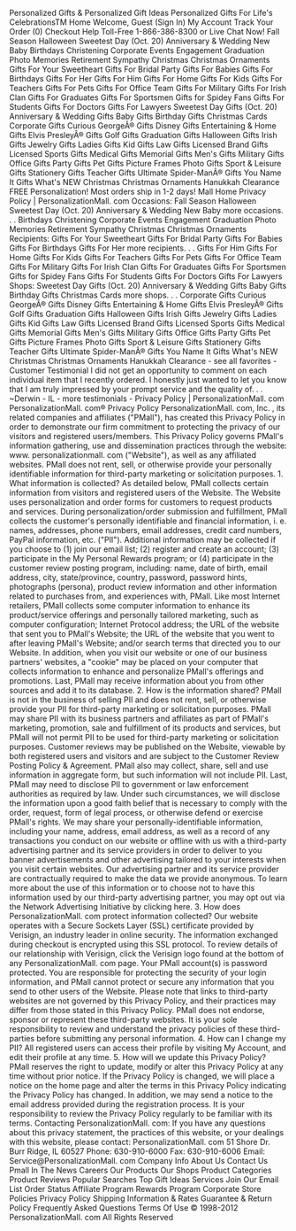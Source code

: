 Personalized Gifts & Personalized Gift Ideas Personalized Gifts For Life's CelebrationsTM Home Welcome, Guest (Sign In) My Account Track Your Order (0) Checkout Help Toll-Free 1-866-386-8300 or Live Chat Now! Fall Season Halloween Sweetest Day (Oct. 20) Anniversary & Wedding New Baby Birthdays Christening Corporate Events Engagement Graduation Photo Memories Retirement Sympathy Christmas Christmas Ornaments Gifts For Your Sweetheart Gifts For Bridal Party Gifts For Babies Gifts For Birthdays Gifts For Her Gifts For Him Gifts For Home Gifts For Kids Gifts For Teachers Gifts For Pets Gifts For Office Team Gifts For Military Gifts For Irish Clan Gifts For Graduates Gifts For Sportsmen Gifts for Spidey Fans Gifts For Students Gifts For Doctors Gifts For Lawyers Sweetest Day Gifts (Oct. 20) Anniversary & Wedding Gifts Baby Gifts Birthday Gifts Christmas Cards Corporate Gifts Curious GeorgeÂ® Gifts Disney Gifts Entertaining & Home Gifts Elvis PresleyÂ® Gifts Golf Gifts Graduation Gifts Halloween Gifts Irish Gifts Jewelry Gifts Ladies Gifts Kid Gifts Law Gifts Licensed Brand Gifts Licensed Sports Gifts Medical Gifts Memorial Gifts Men's Gifts Military Gifts Office Gifts Party Gifts Pet Gifts Picture Frames Photo Gifts Sport & Leisure Gifts Stationery Gifts Teacher Gifts Ultimate Spider-ManÂ® Gifts You Name It Gifts What's NEW Christmas Christmas Ornaments Hanukkah Clearance FREE Personalization! Most orders ship in 1-2 days! Mall Home Privacy Policy | PersonalizationMall. com Occasions: Fall Season Halloween Sweetest Day (Oct. 20) Anniversary & Wedding New Baby more occasions. . . Birthdays Christening Corporate Events Engagement Graduation Photo Memories Retirement Sympathy Christmas Christmas Ornaments Recipients: Gifts For Your Sweetheart Gifts For Bridal Party Gifts For Babies Gifts For Birthdays Gifts For Her more recipients. . . Gifts For Him Gifts For Home Gifts For Kids Gifts For Teachers Gifts For Pets Gifts For Office Team Gifts For Military Gifts For Irish Clan Gifts For Graduates Gifts For Sportsmen Gifts for Spidey Fans Gifts For Students Gifts For Doctors Gifts For Lawyers Shops: Sweetest Day Gifts (Oct. 20) Anniversary & Wedding Gifts Baby Gifts Birthday Gifts Christmas Cards more shops. . . Corporate Gifts Curious GeorgeÂ® Gifts Disney Gifts Entertaining & Home Gifts Elvis PresleyÂ® Gifts Golf Gifts Graduation Gifts Halloween Gifts Irish Gifts Jewelry Gifts Ladies Gifts Kid Gifts Law Gifts Licensed Brand Gifts Licensed Sports Gifts Medical Gifts Memorial Gifts Men's Gifts Military Gifts Office Gifts Party Gifts Pet Gifts Picture Frames Photo Gifts Sport & Leisure Gifts Stationery Gifts Teacher Gifts Ultimate Spider-ManÂ® Gifts You Name It Gifts What's NEW Christmas Christmas Ornaments Hanukkah Clearance - see all favorites - Customer Testimonial I did not get an opportunity to comment on each individual item that I recently ordered. I honestly just wanted to let you know that I am truly impressed by your prompt service and the quality of. . . ~Derwin - IL - more testimonials - Privacy Policy | PersonalizationMall. com PersonalizationMall. com® Privacy Policy PersonalizationMall. com, Inc. , its related companies and affiliates ("PMall"), has created this Privacy Policy in order to demonstrate our firm commitment to protecting the privacy of our visitors and registered users/members. This Privacy Policy governs PMall's information gathering, use and dissemination practices through the website: www. personalizationmall. com ("Website"), as well as any affiliated websites. PMall does not rent, sell, or otherwise provide your personally identifiable information for third-party marketing or solicitation purposes. 1. What information is collected? As detailed below, PMall collects certain information from visitors and registered users of the Website. The Website uses personalization and order forms for customers to request products and services. During personalization/order submission and fulfillment, PMall collects the customer's personally identifiable and financial information, i. e. names, addresses, phone numbers, email addresses, credit card numbers, PayPal information, etc. ("PII"). Additional information may be collected if you choose to (1) join our email list; (2) register and create an account; (3) participate in the My Personal Rewards program; or (4) participate in the customer review posting program, including: name, date of birth, email address, city, state/province, country, password, password hints, photographs (persona), product review information and other information related to purchases from, and experiences with, PMall. Like most Internet retailers, PMall collects some computer information to enhance its product/service offerings and personally tailored marketing, such as computer configuration; Internet Protocol address; the URL of the website that sent you to PMall's Website; the URL of the website that you went to after leaving PMall's Website; and/or search terms that directed you to our Website. In addition, when you visit our website or one of our business partners' websites, a "cookie" may be placed on your computer that collects information to enhance and personalize PMall's offerings and promotions. Last, PMall may receive information about you from other sources and add it to its database. 2. How is the information shared? PMall is not in the business of selling PII and does not rent, sell, or otherwise provide your PII for third-party marketing or solicitation purposes. PMall may share PII with its business partners and affiliates as part of PMall's marketing, promotion, sale and fulfillment of its products and services, but PMall will not permit PII to be used for third-party marketing or solicitation purposes. Customer reviews may be published on the Website, viewable by both registered users and visitors and are subject to the Customer Review Posting Policy & Agreement. PMall also may collect, share, sell and use information in aggregate form, but such information will not include PII. Last, PMall may need to disclose PII to government or law enforcement authorities as required by law. Under such circumstances, we will disclose the information upon a good faith belief that is necessary to comply with the order, request, form of legal process, or otherwise defend or exercise PMall's rights. We may share your personally-identifiable information, including your name, address, email address, as well as a record of any transactions you conduct on our website or offline with us with a third-party advertising partner and its service providers in order to deliver to you banner advertisements and other advertising tailored to your interests when you visit certain websites. Our advertising partner and its service provider are contractually required to make the data we provide anonymous. To learn more about the use of this information or to choose not to have this information used by our third-party advertising partner, you may opt out via the Network Advertising Initiative by clicking here. 3. How does PersonalizationMall. com protect information collected? Our website operates with a Secure Sockets Layer (SSL) certificate provided by Verisign, an industry leader in online security. The information exchanged during checkout is encrypted using this SSL protocol. To review details of our relationship with Verisign, click the Verisign logo found at the bottom of any PersonalizationMall. com page. Your PMall account(s) is password protected. You are responsible for protecting the security of your login information, and PMall cannot protect or secure any information that you send to other users of the Website. Please note that links to third-party websites are not governed by this Privacy Policy, and their practices may differ from those stated in this Privacy Policy. PMall does not endorse, sponsor or represent these third-party websites. It is your sole responsibility to review and understand the privacy policies of these third-parties before submitting any personal information. 4. How can I change my PII? All registered users can access their profile by visiting My Account, and edit their profile at any time. 5. How will we update this Privacy Policy? PMall reserves the right to update, modify or alter this Privacy Policy at any time without prior notice. If the Privacy Policy is changed, we will place a notice on the home page and alter the terms in this Privacy Policy indicating the Privacy Policy has changed. In addition, we may send a notice to the email address provided during the registration process. It is your responsibility to review the Privacy Policy regularly to be familiar with its terms. Contacting PersonalizationMall. com: If you have any questions about this privacy statement, the practices of this website, or your dealings with this website, please contact: PersonalizationMall. com 51 Shore Dr. Burr Ridge, IL 60527 Phone: 630-910-6000 Fax: 630-910-6006 Email: Service@PersonalizationMall. com Company Info About Us Contact Us Pmall In The News Careers Our Products Our Shops Product Categories Product Reviews Popular Searches Top Gift Ideas Services Join Our Email List Order Status Affiliate Program Rewards Program Corporate Store Policies Privacy Policy Shipping Information & Rates Guarantee & Return Policy Frequently Asked Questions Terms Of Use © 1998-2012 PersonalizationMall. com All Rights Reserved